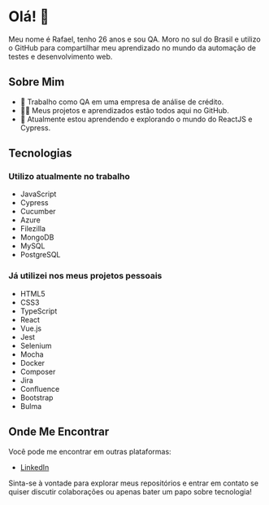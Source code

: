 # Olá! 👋

Meu nome é Rafael, tenho 26 anos e sou QA. Moro no sul do Brasil e utilizo o GitHub para compartilhar meu aprendizado no mundo da automação de testes e desenvolvimento web.

## Sobre Mim

- 🔭 Trabalho como QA em uma empresa de análise de crédito.
- 👨‍💻 Meus projetos e aprendizados estão todos aqui no GitHub.
- 🌱 Atualmente estou aprendendo e explorando o mundo do ReactJS e Cypress.

## Tecnologias

### Utilizo atualmente no trabalho

- JavaScript
- Cypress
- Cucumber
- Azure
- Filezilla
- MongoDB
- MySQL
- PostgreSQL

### Já utilizei nos meus projetos pessoais

- HTML5
- CSS3
- TypeScript
- React
- Vue.js
- Jest
- Selenium
- Mocha
- Docker
- Composer
- Jira
- Confluence
- Bootstrap
- Bulma

## Onde Me Encontrar

Você pode me encontrar em outras plataformas:

- [LinkedIn](https://www.linkedin.com/in/rafaelrabelodasilva/)

Sinta-se à vontade para explorar meus repositórios e entrar em contato se quiser discutir colaborações ou apenas bater um papo sobre tecnologia!

